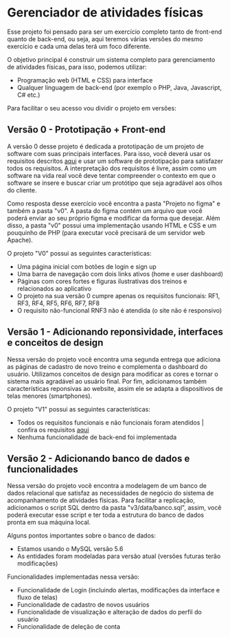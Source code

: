 # Gerenciador de atividades físicas

Esse projeto foi pensado para ser um exercício completo tanto de front-end quanto de back-end, ou seja, aqui teremos várias versões do mesmo exercício e cada uma delas terá um foco diferente. 

O objetivo principal é construir um sistema completo para gerenciamento de atividades físicas, para isso, podemos utilizar:
- Programação web (HTML e CSS) para interface 
- Qualquer linguagem de back-end (por exemplo o PHP, Java, Javascript, C# etc.)

Para facilitar o seu acesso vou dividir o projeto em versões:

## Versão 0 - Prototipação + Front-end

A versão 0 desse projeto é dedicada a prototipação de um projeto de software com suas principais interfaces. Para isso, você deverá usar os requisitos descritos [aqui]() e usar um software de prototipação para satisfazer todos os requisitos. A interpretação dos requisitos é livre, assim como um software na vida real você deve tentar compreender o contexto em que o software se insere e buscar criar um protótipo que seja agradável aos olhos do cliente. 

Como resposta desse exercício você encontra a pasta "Projeto no figma" e também a pasta "v0". A pasta do figma contém um arquivo que você poderá enviar ao seu próprio figma e modificar da forma que desejar. Além disso, a pasta "v0" possui uma implementação usando HTML e CSS e um pouquinho de PHP (para executar você precisará de um servidor web Apache). 

O projeto "V0" possui as seguintes características:
- Uma página inicial com botões de login e sign up
- Uma barra de navegação com dois links ativos (home e user dashboard)
- Páginas com cores fortes e figuras ilustrativas dos treinos e relacionados ao aplicativo
- O projeto na sua versão 0 cumpre apenas os requisitos funcionais: RF1, RF3, RF4, RF5, RF6, RF7, RF8
- O requisito não-funcional RNF3 não é atendida (o site não é responsivo)


## Versão 1 - Adicionando reponsividade, interfaces e conceitos de design

Nessa versão do projeto você encontra uma segunda entrega que adiciona as páginas de cadastro de novo treino e complementa o dashboard do usuário. Utilizamos conceitos de design para modificar as cores e tornar o sistema mais agradável ao usuário final. Por fim, adicionamos também características reponsivas ao website, assim ele se adapta a dispositivos de telas menores (smartphones).

O projeto "V1" possui as seguintes características:
- Todos os requisitos funcionais e não funcionais foram atendidos | confira os requisitos [aqui]()
- Nenhuma funcionalidade de back-end foi implementada


## Versão 2 - Adicionando banco de dados e funcionalidades

Nessa versão do projeto você encontra a modelagem de um banco de dados relacional que satisfaz as necessidades de negócio do sistema de acompanhamento de atividades físicas. Para facilitar a replicação, adicionamos o script SQL dentro da pasta "v3/data/banco.sql", assim, você poderá executar esse script e ter toda a estrutura do banco de dados pronta em sua máquina local.

Alguns pontos importantes sobre o banco de dados:
- Estamos usando o MySQL versão 5.6
- As entidades foram modeladas para versão atual (versões futuras terão modificações)

Funcionalidades implementadas nessa versão:
- Funcionalidade de Login (incluindo alertas, modificações da interface e fluxo de telas)
- Funcionalidade de cadastro de novos usuários
- Funcionalidade de visualização e alteração de dados do perfil do usuário
- Funcionalidade de deleção de conta
